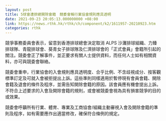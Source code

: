 ```yaml
---
layout: post
title: 5球會遭排總開除會籍　競委會稱行業協會規則應具透明
date: 2021-09-23 20:05:13.000000000 +08:00
link: https://news.rthk.hk/rthk/ch/component/k2/1611957-20210923.htm
categories: rthk
---
```


競爭事務委員會表示，留意到香港排球總會決定取消 ALPS 沙灘排球組織、力臻排球隊、青龍排球會、葵青女子排球隊及仁濟排球會的「正式會員」會籍所引起的關注。競委會正了解事件，並正要求有關人士提供資料，而任何人士如有相關資料，亦可與競委會聯絡。

競委會重申，行業協會的入會規則應具透明度、合乎比例、不含歧視成分、按客觀標準訂定及可就入會被拒提出上訴。這些準則同樣適用於暫停現有會員會籍、開除會籍及退會的條件及程序，並需告知開除會籍的原因。該會員應有機會提出上訴。不符合上述要求的入會及開除會籍的規則，或會被競委會視為具有損害競爭的目的或效果。

競委會呼籲所有行業、體育、專業及工商協會/組織主動審視入會及開除會籍的準則及程序，如有需要應作出適當修改，確保符合條例的規定。
